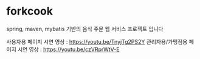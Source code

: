 # forkcook
spring, maven, mybatis 기반의 음식 주문 웹 서비스 프로젝트 입니다

사용자용 페이지 시연 영상 : https://youtu.be/TnyjTg2PS2Y
관리자용/가맹점용 페이지 시연 영상 : https://youtu.be/czVRprWtV-E
